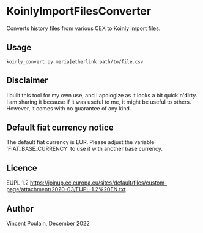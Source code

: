 # KoinlyImportFilesConverter
Converts history files from various CEX to Koinly import files.

## Usage
`koinly_convert.py meria|etherlink path/to/file.csv`

## Disclaimer
I built this tool for my own use, and I apologize as it looks a bit quick'n'dirty. 
I am sharing it because if it was useful to me, it might be useful to others. However, it comes with no guarantee of any kind.

## Default fiat currency notice
The default fiat currency is EUR. Please adjust the variable 'FIAT_BASE_CURRENCY' to use it with another base currency. 

## Licence
EUPL 1.2 https://joinup.ec.europa.eu/sites/default/files/custom-page/attachment/2020-03/EUPL-1.2%20EN.txt

## Author
Vincent Poulain, December 2022
